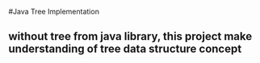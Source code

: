 #Java Tree Implementation

## without tree from java library, this project make understanding of tree data structure concept
